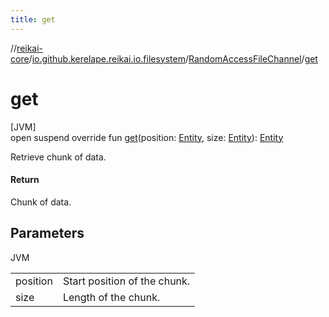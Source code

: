 ```yaml
---
title: get
---
```

//[reikai-core](../../../index.html)/[io.github.kerelape.reikai.io.filesystem](../index.html)/[RandomAccessFileChannel](index.html)/[get](get.html)



# get



[JVM]\
open suspend override fun [get](get.html)(position: [Entity](../../io.github.kerelape.reikai.core/-entity/index.html), size: [Entity](../../io.github.kerelape.reikai.core/-entity/index.html)): [Entity](../../io.github.kerelape.reikai.core/-entity/index.html)



Retrieve chunk of data.



#### Return



Chunk of data.



## Parameters


JVM

| | |
|---|---|
| position | Start position of the chunk. |
| size | Length of the chunk. |




